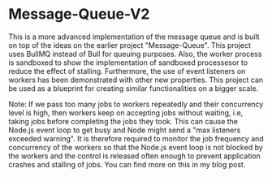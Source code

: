 # Message-Queue-V2

This is a more advanced implementation of the message queue and is built on top of the ideas on the earlier project "Message-Queue". This project uses BullMQ instead of Bull for queuing purposes. Also, the worker process is sandboxed to show the implementation of sandboxed processesor to reduce the effect of stalling. Furthermore, the use of event listeners on workers has been demonstrated with other new properties. This project can be used as a blueprint for creating similar functionalities on a bigger scale.

Note: If we pass too many jobs to workers repeatedly and their concurrency level is high, then workers keep on accepting jobs without waiting, i.e, taking jobs before completing the jobs they took. This can cause the Node.js event loop to get busy and Node might send a "max listeners exceeded warning". It is therefore required to monitor the job frequency and concurrency of the workers so that the Node.js event loop is not blocked by the workers and the control is released often enough to prevent application crashes and stalling of jobs. You can find more on this in my blog post.
